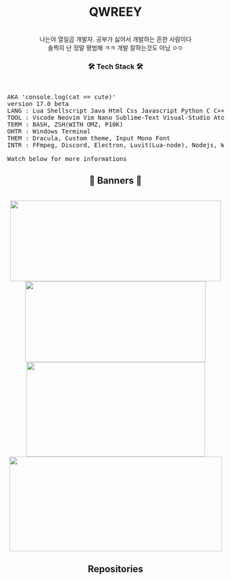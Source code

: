 <h1 align=center>QWREEY</h1><br/>

<div width=100% align=center>
나는야 열일곱 개발자. 공부가 싫어서 개발하는 흔한 사람이다<br/>
솔찍히 난 정말 평범해 ㅋㅋ 개발 잘하는것도 아님 ㅇㅇ
</div>
  
<h3 align=center>🛠 Tech Stack 🛠</h3><br/>

<pre>
AKA 'console.log(cat == cute)'
version 17.0 beta
LANG : Lua Shellscript Java Html Css Javascript Python C C++ Go PowershellScript Typescript Moonscript
TOOL : Vscode Neovim Vim Nano Sublime-Text Visual-Studio Atom Intellij
TERM : BASH, ZSH(WITH OMZ, P10K)
OHTR : Windows Terminal
THEM : Dracula, Custom theme, Input Mono Font
INTR : FFmpeg, Discord, Electron, Luvit(Lua-node), Nodejs, WebPrograming, Youtube-dl, Nodejs, Mkdocs

Watch below for more informations
</pre>

<h2 align=center>📃 Banners 📃</h2><br/>
<div width=100% align=center>
  <img width=490em height=188em src="https://github-readme-stats.vercel.app/api?username=qwreey75&count_private=true&show_icons=true&theme=radical" />
  <img width=420em height=188em src="https://github-readme-stats.vercel.app/api/top-langs/?username=qwreey75&theme=radical&layout=compact" />
  <br>
  <a href="https://discord.com/users/367946917197381644" target="_blank">
    <img width=415em height=220em src="https://lanyard.cnrad.dev/api/367946917197381644" />
  </a>
  <a href="https://solved.ac/qwreey75" tatget="_blank">
    <img width=495em height=220em src="http://mazassumnida.wtf/api/v2/generate_badge?boj=qwreey75">
  </a>
</div>

<h2 align=center>Repositories</h2><br/>
